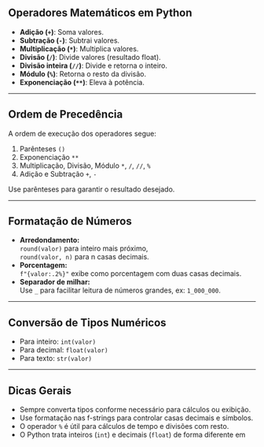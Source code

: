 ## Operadores Matemáticos em Python

- **Adição (`+`)**: Soma valores.
- **Subtração (`-`)**: Subtrai valores.
- **Multiplicação (`*`)**: Multiplica valores.
- **Divisão (`/`)**: Divide valores (resultado float).
- **Divisão inteira (`//`)**: Divide e retorna o inteiro.
- **Módulo (`%`)**: Retorna o resto da divisão.
- **Exponenciação (`**`)**: Eleva à potência.

---

## Ordem de Precedência

A ordem de execução dos operadores segue:
1. Parênteses `()`
2. Exponenciação `**`
3. Multiplicação, Divisão, Módulo `*`, `/`, `//`, `%`
4. Adição e Subtração `+`, `-`

Use parênteses para garantir o resultado desejado.

---

## Formatação de Números

- **Arredondamento:**  
  `round(valor)` para inteiro mais próximo,  
  `round(valor, n)` para n casas decimais.
- **Porcentagem:**  
  `f"{valor:.2%}"` exibe como porcentagem com duas casas decimais.
- **Separador de milhar:**  
  Use `_` para facilitar leitura de números grandes, ex: `1_000_000`.

---

## Conversão de Tipos Numéricos

- Para inteiro: `int(valor)`
- Para decimal: `float(valor)`
- Para texto: `str(valor)`

---

## Dicas Gerais

- Sempre converta tipos conforme necessário para cálculos ou exibição.
- Use formatação nas f-strings para controlar casas decimais e símbolos.
- O operador `%` é útil para cálculos de tempo e divisões com resto.
- O Python trata inteiros (`int`) e decimais (`float`) de forma diferente em